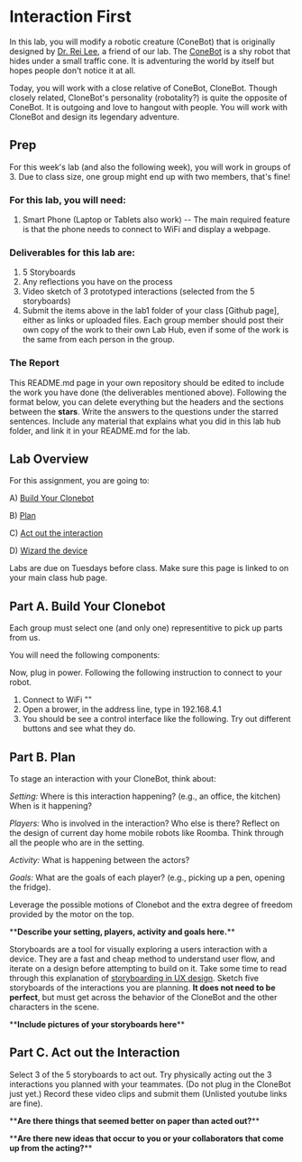 # Interaction First

In this lab, you will modify a robotic creature (ConeBot) that is originally designed by [Dr. Rei Lee](https://infosci.cornell.edu/~reilee/), a friend of our lab. The [ConeBot](https://infosci.cornell.edu/~reilee/ConeBot/) is a shy robot that hides under a small traffic cone. It is adventuring the world by itself but hopes people don't notice it at all.

Today, you will work with a close relative of ConeBot, CloneBot. Though closely related, CloneBot's personality (robotality?) is quite the opposite of ConeBot. It is outgoing and love to hangout with people. You will work with CloneBot and design its legendary adventure. 



## Prep
For this week's lab (and also the following week), you will work in groups of 3. Due to class size, one group might end up with two members, that's fine!

### For this lab, you will need:
1. Smart Phone (Laptop or Tablets also work) -- The main required feature is that the phone needs to connect to WiFi and display a webpage.

### Deliverables for this lab are: 
1. 5 Storyboards
3. Any reflections you have on the process
4. Video sketch of 3 prototyped interactions (selected from the 5 storyboards)
5. Submit the items above in the lab1 folder of your class [Github page], either as links or uploaded files. Each group member should post their own copy of the work to their own Lab Hub, even if some of the work is the same from each person in the group.

### The Report
This README.md page in your own repository should be edited to include the work you have done (the deliverables mentioned above). Following the format below, you can delete everything but the headers and the sections between the **stars**. Write the answers to the questions under the starred sentences. Include any material that explains what you did in this lab hub folder, and link it in your README.md for the lab.

## Lab Overview
For this assignment, you are going to:

A) [Build Your Clonebot](#part-a-build-your-clonebot)

B) [Plan](#part-b-plan) 

C) [Act out the interaction](#part-c-act-out-the-interaction) 

D) [Wizard the device](#part-d-wizard-the-device) 

Labs are due on Tuesdays before class. Make sure this page is linked to on your main class hub page.

## Part A. Build Your Clonebot
Each group must select one (and only one) representitive to pick up parts from us. 

You will need the following components:


Now, plug in power. Following the following instruction to connect to your robot.
1. Connect to WiFi ""
2. Open a brower, in the address line, type in 192.168.4.1
3. You should be see a control interface like the following. Try out different buttons and see what they do.

## Part B. Plan 

To stage an interaction with your CloneBot, think about:

_Setting:_ Where is this interaction happening? (e.g., an office, the kitchen) When is it happening?

_Players:_ Who is involved in the interaction? Who else is there? Reflect on the design of current day home mobile robots like Roomba. Think through all the people who are in the setting.

_Activity:_ What is happening between the actors?

_Goals:_ What are the goals of each player? (e.g., picking up a pen, opening the fridge). 

Leverage the possible motions of Clonebot and the extra degree of freedom provided by the motor on the top.

\*\***Describe your setting, players, activity and goals here.**\*\*

Storyboards are a tool for visually exploring a users interaction with a device. They are a fast and cheap method to understand user flow, and iterate on a design before attempting to build on it. Take some time to read through this explanation of [storyboarding in UX design](https://www.smashingmagazine.com/2017/10/storyboarding-ux-design/). Sketch five storyboards of the interactions you are planning. **It does not need to be perfect**, but must get across the behavior of the CloneBot and the other characters in the scene. 

\*\***Include pictures of your storyboards here**\*\*


## Part C. Act out the Interaction

Select 3 of the 5 storyboards to act out. Try physically acting out the 3 interactions you planned with your teammates. (Do not plug in the CloneBot just yet.) Record these video clips and submit them (Unlisted youtube links are fine).

\*\***Are there things that seemed better on paper than acted out?**\*\*

\*\***Are there new ideas that occur to you or your collaborators that come up from the acting?**\*\*

